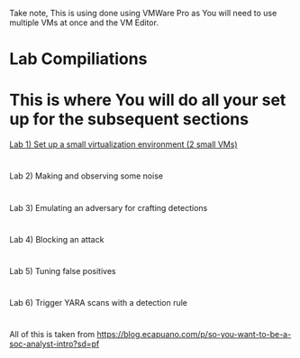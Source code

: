 Take note, This is using done using VMWare Pro as You will need to use multiple VMs at once and the VM Editor.

# Lab Compiliations
# This is where You will do all your set up for the subsequent sections
[Lab 1) Set up a small virtualization environment (2 small VMs)](https://github.com/rasehum/Lab-compilation/tree/Setup-for-windows-and-Linux)
#
Lab 2) Making and observing some noise
#
Lab 3) Emulating an adversary for crafting detections
#
Lab 4) Blocking an attack
#
Lab 5) Tuning false positives
#
Lab 6) Trigger YARA scans with a detection rule
#

All of this is taken from https://blog.ecapuano.com/p/so-you-want-to-be-a-soc-analyst-intro?sd=pf
